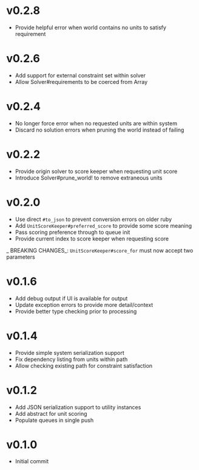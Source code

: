 # v0.2.8
* Provide helpful error when world contains no units to satisfy requirement

# v0.2.6
* Add support for external constraint set within solver
* Allow Solver#requirements to be coerced from Array

# v0.2.4
* No longer force error when no requested units are within system
* Discard no solution errors when pruning the world instead of failing

# v0.2.2
* Provide origin solver to score keeper when requesting unit score
* Introduce Solver#prune_world! to remove extraneous units

# v0.2.0
* Use direct `#to_json` to prevent conversion errors on older ruby
* Add `UnitScoreKeeper#preferred_score` to provide some score meaning
* Pass scoring preference through to queue init
* Provide current index to score keeper when requesting score

_ BREAKING CHANGES_: `UnitScoreKeeper#score_for` must now accept two parameters

# v0.1.6
* Add debug output if UI is available for output
* Update exception errors to provide more detail/context
* Provide better type checking prior to processing

# v0.1.4
* Provide simple system serialization support
* Fix dependency listing from units within path
* Allow checking existing path for constraint satisfaction

# v0.1.2
* Add JSON serialization support to utility instances
* Add abstract for unit scoring
* Populate queues in single push

# v0.1.0
* Initial commit
